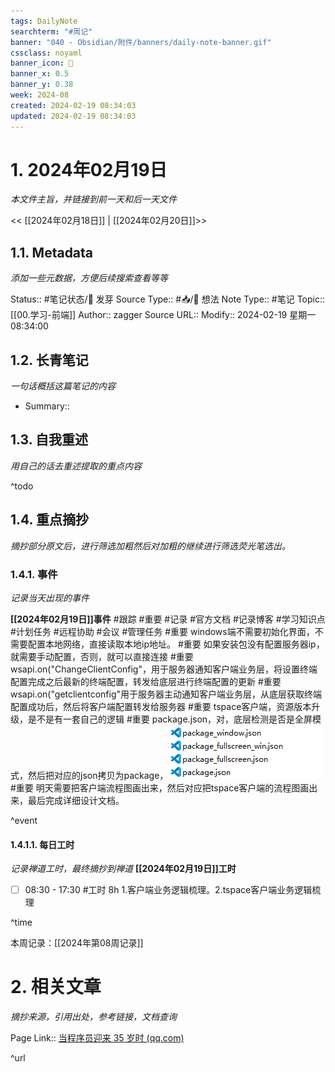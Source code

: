 ```yaml
---
tags: DailyNote
searchterm: "#周记"
banner: "040 - Obsidian/附件/banners/daily-note-banner.gif"
cssclass: noyaml
banner_icon: 💌
banner_x: 0.5
banner_y: 0.38
week: 2024-08
created: 2024-02-19 08:34:03
updated: 2024-02-19 08:34:03
---
```


# 1. 2024年02月19日

_本文件主旨，并链接到前一天和后一天文件_

<< [[2024年02月18日]] | [[2024年02月20日]]>>

## 1.1. Metadata

_添加一些元数据，方便后续搜索查看等等_

Status:: #笔记状态/🌱 发芽
Source Type:: #📥/💭 想法 
Note Type:: #笔记
Topic:: [[00.学习-前端]]
Author:: zagger
Source URL::
Modify:: 2024-02-19 星期一 08:34:00

## 1.2. 长青笔记

_一句话概括这篇笔记的内容_

- Summary::

## 1.3. 自我重述

_用自己的话去重述提取的重点内容_

^todo

## 1.4. 重点摘抄

_摘抄部分原文后，进行筛选加粗然后对加粗的继续进行筛选荧光笔选出。_

### 1.4.1. 事件

_记录当天出现的事件_

**[[2024年02月19日]]事件** 
#跟踪 #重要 #记录 #官方文档 #记录博客 #学习知识点 #计划任务 #远程协助 #会议 #管理任务
#重要 windows端不需要初始化界面，不需要配置本地网络，直接读取本地ip地址。
#重要 如果安装包没有配置服务器ip，就需要手动配置，否则，就可以直接连接
#重要 wsapi.on("ChangeClientConfig"，用于服务器通知客户端业务层，将设置终端配置完成之后最新的终端配置，转发给底层进行终端配置的更新
#重要 wsapi.on("getclientconfig"用于服务器主动通知客户端业务层，从底层获取终端配置成功后，然后将客户端配置转发给服务器
#重要 tspace客户端，资源版本升级，是不是有一套自己的逻辑
#重要 package.json，对，底层检测是否是全屏模式，然后把对应的json拷贝为package，![955d1c13b4a05a75f4c8eeafbc26619e.png](https://raw.githubusercontent.com/zaggerj/obsidian_picgo/main/obsidian/955d1c13b4a05a75f4c8eeafbc26619e.png)
#重要 明天需要把客户端流程图画出来，然后对应把tspace客户端的流程图画出来，最后完成详细设计文档。

^event

#### 1.4.1.1. 每日工时

_记录禅道工时，最终摘抄到禅道_
**[[2024年02月19日]]工时**
- [ ] 08:30 - 17:30 #工时  8h 1.客户端业务逻辑梳理。2.tspace客户端业务逻辑梳理

^time

本周记录：[[2024年第08周记录]]

# 2. 相关文章

_摘抄来源，引用出处，参考链接，文档查询_

Page Link::
[当程序员迎来 35 岁时 (qq.com)](https://mp.weixin.qq.com/s/UQCd3jgtk_2UDSGEd8jrLA)

^url
